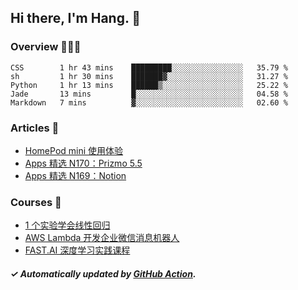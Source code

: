 ## Hi there, I'm Hang. 👋

### Overview 👨🏻‍💻

<!--START_SECTION:waka-->
```text
CSS        1 hr 43 mins    █████████░░░░░░░░░░░░░░░░   35.79 % 
sh         1 hr 30 mins    ███████▓░░░░░░░░░░░░░░░░░   31.27 % 
Python     1 hr 13 mins    ██████▒░░░░░░░░░░░░░░░░░░   25.22 % 
Jade       13 mins         █░░░░░░░░░░░░░░░░░░░░░░░░   04.58 % 
Markdown   7 mins          ▓░░░░░░░░░░░░░░░░░░░░░░░░   02.60 % 
```
<!--END_SECTION:waka-->

### Articles 📝

<!-- BLOG:START -->
- [HomePod mini 使用体验](https://huhuhang.com/post/apps/homepod-mini-comments?from=github)
- [Apps 精选 N170：Prizmo 5.5](https://huhuhang.com/post/product-hunt/product-hunt-n170?from=github)
- [Apps 精选 N169：Notion](https://huhuhang.com/post/product-hunt/product-hunt-n169?from=github)<!-- BLOG:END -->

### Courses 🔗

<!-- SYL:START -->
- [1 个实验学会线性回归](https://lanqiao.cn/courses/4855)
- [AWS Lambda 开发企业微信消息机器人](https://lanqiao.cn/courses/2868)
- [FAST.AI 深度学习实践课程](https://lanqiao.cn/courses/1445)
<!-- SYL:END -->

##### ✓ Automatically updated by [GitHub Action](https://github.com/huhuhang/huhuhang/actions).
